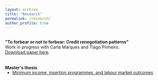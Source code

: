 ```yaml
---
layout: archive
title: "Research"
permalink: /research/
author_profile: true
---
```


<br>
<b>"To forbear or not to forbear: Credit renegotiation patterns"</b><br>
Work in progress with Carla Marques and Tiago Pinheiro.<br>
<a href="http://pedrotbaptista.github.io/files/Maths_Paper.pdf" target="_blank">Download paper here</a>.<br>
<br>
<br>
<b>Master's thesis</b>
<ul style="margin-top:-1px;">
    <li>
        <a href="http://pedrotbaptista.github.io/files/gmi_thesis.pdf" target="_blank">Minimum income, insertion programmes,
and labour market outcomes</a>
    </li>
</ul>
